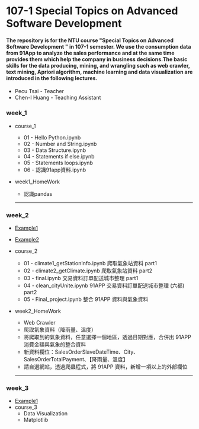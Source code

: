 # 107-1 Special Topics on Advanced Software Development
#### The repository is for the NTU course "Special Topics on Advanced Software Development " in 107-1 semester. We use the consumption data from 91App to analyze the sales performance and at the same time provides them which help the company in business decisions.The basic skills for the data producing, mining, and wrangling such as web crawler, text mining, Apriori algorithm, machine learning and data visualization are introduced in the following lectures.
- Pecu Tsai - Teacher
- Chen-I Huang - Teaching Assistant

### week_1

- course_1
    - 01 - Hello Python.ipynb
    - 02 - Number and String.ipynb
    - 03 - Data Structure.ipynb
    - 04 - Statements if else.ipynb
    - 05 - Statements loops.ipynb
    - 06 - 認識91app資料.ipynb
 
- week1_HomeWork
    - 認識pandas
    
    ---------------------------------------
    
### week_2
- [Example1](https://github.com/nalol831123/107PythonCSX/blob/master/week_2/course_2/Final_project.ipynb "link")
- [Example2](https://github.com/nalol831123/107PythonCSX/blob/master/week_2/Week2_Demo.ipynb "link")
- course_2
    - 01 - climate1_getStationInfo.ipynb 爬取氣象站資料 part1
    - 02 - climate2_getClimate.ipynb 爬取氣象站資料 part2
    - 03 - final.ipynb 交易資料訂單配送城市整理 part1
    - 04 - clean_cityUnite.ipynb 91APP 交易資料訂單配送城市整理 (六都) part2
    - 05 - Final_project.ipynb 整合 91APP 資料與氣象資料
 
- week2_HomeWork
    - Web Crawler
    - 爬取氣象資料（降雨量、溫度）
    - 將爬取到的氣象資料，任意選擇一個地區，透過日期對應，合併出 91APP 消費金額與氣象的整合資料
    - 新資料欄位：SalesOrderSlaveDateTime、City、SalesOrderTotalPayment、【降雨量、溫度】
    - 請自選網站，透過爬蟲程式，將 91APP 資料，新增一項以上的外部欄位
    
    ---------------------------------------
    
### week_3
- [Example1](https://github.com/nalol831123/107PythonCSX/blob/master/week_3/Week3.ipynb "link")
- course_3
    - Data Visualization
    - Matplotlib
